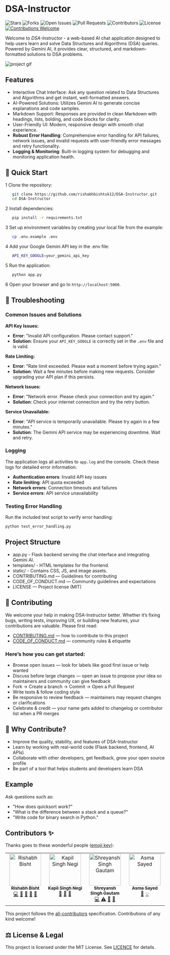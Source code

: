 # DSA-Instructor

<p>
  <img src="https://img.shields.io/github/stars/rishabhbishtuk12/DSA-Instructor?style=for-the-badge" alt="Stars">
  <img src="https://img.shields.io/github/forks/rishabhbishtuk12/DSA-Instructor?style=for-the-badge" alt="Forks">
  <img src="https://img.shields.io/github/issues/rishabhbishtuk12/DSA-Instructor?style=for-the-badge" alt="Open Issues">
  <img src="https://img.shields.io/github/issues-pr/rishabhbishtuk12/DSA-Instructor?style=for-the-badge" alt="Pull Requests">
  <img src="https://img.shields.io/github/contributors/rishabhbishtuk12/DSA-Instructor?style=for-the-badge" alt="Contributors">
  <img src="https://img.shields.io/github/license/rishabhbishtuk12/DSA-Instructor?style=for-the-badge" alt="License">
  <a href="https://github.com/rishabhbishtuk12/DSA-Instructor/graphs/contributors">
    <img src="https://img.shields.io/badge/Contributions-Welcome-2ea44f?style=for-the-badge" alt="Contributions Welcome">
  </a>
</p>

Welcome to _DSA-Instructor_ - a web-based AI chat application designed to help users learn and solve Data Structures and Algorithms (DSA) queries. Powered by Gemini AI, it provides clear, structured, and markdown-formatted solutions to DSA problems.

![project gif](assets/dsa.gif)

## Features

- Interactive Chat Interface: Ask any question related to Data Structures and Algorithms and get instant, well-formatted answers.
- AI-Powered Solutions: Utilizes Gemini AI to generate concise explanations and code samples.
- Markdown Support: Responses are provided in clean Markdown with headings, lists, bolding, and code blocks for clarity.
- User-Friendly UI: Modern, responsive design with smooth chat experience.
- **Robust Error Handling**: Comprehensive error handling for API failures, network issues, and invalid requests with user-friendly error messages and retry functionality.
- **Logging & Monitoring**: Built-in logging system for debugging and monitoring application health.

## 🚀 Quick Start

1 Clone the repository:

```bash
   git clone https://github.com/rishabhbishtuk12/DSA-Instructor.git
   cd DSA-Instructor
```

2 Install dependencies:

```bash
   pip install -r requirements.txt
```

3 Set up environment variables by creating your local file from the example:

```bash
   cp .env.example .env
```

4 Add your Google Gemini API key in the .env file:

```bash
   API_KEY_GOOGLE=your_gemini_api_key
```

5 Run the application:

```bash
   python app.py
```

6 Open your browser and go to `http://localhost:5000`.

## 🔧 Troubleshooting

### Common Issues and Solutions

**API Key Issues:**
- **Error**: "Invalid API configuration. Please contact support."
- **Solution**: Ensure your `API_KEY_GOOGLE` is correctly set in the `.env` file and is valid.

**Rate Limiting:**
- **Error**: "Rate limit exceeded. Please wait a moment before trying again."
- **Solution**: Wait a few minutes before making new requests. Consider upgrading your API plan if this persists.

**Network Issues:**
- **Error**: "Network error. Please check your connection and try again."
- **Solution**: Check your internet connection and try the retry button.

**Service Unavailable:**
- **Error**: "API service is temporarily unavailable. Please try again in a few minutes."
- **Solution**: The Gemini API service may be experiencing downtime. Wait and retry.

### Logging

The application logs all activities to `app.log` and the console. Check these logs for detailed error information:
- **Authentication errors**: Invalid API key issues
- **Rate limiting**: API quota exceeded
- **Network errors**: Connection timeouts and failures
- **Service errors**: API service unavailability

### Testing Error Handling

Run the included test script to verify error handling:
```bash
python test_error_handling.py
```

## Project Structure

- app.py - Flask backend serving the chat interface and integrating Gemini AI.
- templates/ - HTML templates for the frontend.
- static/ - Contains CSS, JS, and image assets.
- CONTRIBUTING.md — Guidelines for contributing
- CODE_OF_CONDUCT.md — Community guidelines and expectations
- LICENSE — Project license (MIT)

## 🌱 Contributing

We welcome your help in making DSA-Instructor better. Whether it’s fixing bugs, writing tests, improving UX, or building new features, your contributions are valuable.
Please first read:

- [CONTRIBUTING.md](./CONTRIBUTING.md) — how to contribute to this project
- [CODE_OF_CONDUCT.md](./CODE_OF_CONDUCT.md) — community rules & etiquette

### Here’s how you can get started:

- Browse open issues — look for labels like good first issue or help wanted
- Discuss before large changes — open an issue to propose your idea so maintainers and community can give feedback
- Fork → Create a branch → Commit → Open a Pull Request
- Write tests & follow coding style
- Be responsive to review feedback — maintainers may request changes or clarifications
- Celebrate & credit — your name gets added to changelog or contributor list when a PR merges

## 🎯 Why Contribute?

- Improve the quality, stability, and features of DSA-Instructor
- Learn by working with real-world code (Flask backend, frontend, AI APIs)
- Collaborate with other developers, get feedback, grow your open source profile
- Be part of a tool that helps students and developers learn DSA

## Example

Ask questions such as:

- "How does quicksort work?"
- "What is the difference between a stack and a queue?"
- "Write code for binary search in Python."

## Contributors ✨

Thanks goes to these wonderful people ([emoji key](https://allcontributors.org/docs/en/emoji-key)):

<!-- ALL-CONTRIBUTORS-LIST:START - Do not remove or modify this section -->
<!-- prettier-ignore-start -->
<!-- markdownlint-disable -->
<table>
  <tbody>
    <tr>
      <td align="center" valign="top" width="14.28%"><a href="https://github.com/rishabhbishtuk12"><img src="https://avatars.githubusercontent.com/u/224134759?v=4?s=100" width="100px;" alt="Rishabh Bisht"/><br /><sub><b>Rishabh Bisht</b></sub></a><br /><a href="https://github.com/rishabhbishtuk12/DSA-Instructor/commits?author=rishabhbishtuk12" title="Code">💻</a> <a href="https://github.com/rishabhbishtuk12/DSA-Instructor/issues?q=author%3Arishabhbishtuk12" title="Bug reports">🐛</a> <a href="#ideas-rishabhbishtuk12" title="Ideas, Planning, & Feedback">🤔</a> <a href="#maintenance-rishabhbishtuk12" title="Maintenance">🚧</a> <a href="https://github.com/rishabhbishtuk12/DSA-Instructor/pulls?q=is%3Apr+reviewed-by%3Arishabhbishtuk12" title="Reviewed Pull Requests">👀</a></td>
      <td align="center" valign="top" width="14.28%"><a href="https://github.com/kapilsinghnegi"><img src="https://avatars.githubusercontent.com/u/124447041?v=4?s=100" width="100px;" alt="Kapil Singh Negi "/><br /><sub><b>Kapil Singh Negi </b></sub></a><br /><a href="#ideas-kapilsinghnegi" title="Ideas, Planning, & Feedback">🤔</a> <a href="#projectManagement-kapilsinghnegi" title="Project Management">📆</a> <a href="https://github.com/rishabhbishtuk12/DSA-Instructor/pulls?q=is%3Apr+reviewed-by%3Akapilsinghnegi" title="Reviewed Pull Requests">👀</a></td>
      <td align="center" valign="top" width="14.28%"><a href="https://github.com/Shreyanshsingh23"><img src="https://avatars.githubusercontent.com/u/149963387?v=4?s=100" width="100px;" alt="Shreyansh Singh Gautam"/><br /><sub><b>Shreyansh Singh Gautam</b></sub></a><br /><a href="https://github.com/rishabhbishtuk12/DSA-Instructor/commits?author=Shreyanshsingh23" title="Code">💻</a> <a href="https://github.com/rishabhbishtuk12/DSA-Instructor/commits?author=Shreyanshsingh23" title="Tests">⚠️</a> <a href="https://github.com/rishabhbishtuk12/DSA-Instructor/commits?author=Shreyanshsingh23" title="Documentation">📖</a> <a href="https://github.com/rishabhbishtuk12/DSA-Instructor/issues?q=author%3AShreyanshsingh23" title="Bug reports">🐛</a></td>
      <td align="center" valign="top" width="14.28%"><a href="https://github.com/asmasayed"><img src="https://avatars.githubusercontent.com/u/177089214?v=4?s=100" width="100px;" alt="Asma Sayed"/><br /><sub><b>Asma Sayed</b></sub></a><br /><a href="https://github.com/rishabhbishtuk12/DSA-Instructor/commits?author=asmasayed" title="Documentation">📖</a> <a href="#example-asmasayed" title="Examples">💡</a></td>
    </tr>
  </tbody>
</table>

<!-- markdownlint-restore -->
<!-- prettier-ignore-end -->

<!-- ALL-CONTRIBUTORS-LIST:END -->

This project follows the [all-contributors](https://github.com/all-contributors/all-contributors) specification. Contributions of any kind welcome!

## ⚖ License & Legal

This project is licensed under the MIT License. See [LICENCE](./LICENSE) for details.
